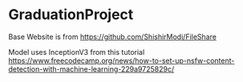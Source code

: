 # GraduationProject
Base Website is from https://github.com/ShishirModi/FileShare

Model uses InceptionV3 from this tutorial https://www.freecodecamp.org/news/how-to-set-up-nsfw-content-detection-with-machine-learning-229a9725829c/
